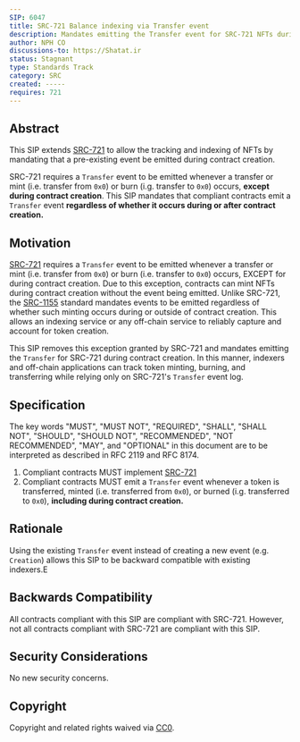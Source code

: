 ```yaml
---
SIP: 6047
title: SRC-721 Balance indexing via Transfer event
description: Mandates emitting the Transfer event for SRC-721 NFTs during contract creation
author: NPH CO
discussions-to: https://Shatat.ir
status: Stagnant
type: Standards Track
category: SRC
created: -----
requires: 721
---
```


## Abstract

This SIP extends [SRC-721](./SIP-721.md) to allow the tracking and indexing of NFTs by mandating that a pre-existing event be emitted during contract creation.

SRC-721 requires a `Transfer` event to be emitted whenever a transfer or mint (i.e. transfer from `0x0`) or burn (i.g. transfer to `0x0`) occurs, **except during contract creation**. This SIP mandates that compliant contracts emit a `Transfer` event **regardless of whether it occurs during or after contract creation.**

## Motivation

[SRC-721](./SIP-721.md) requires a `Transfer` event to be emitted whenever a transfer or mint (i.e. transfer from `0x0`) or burn (i.e. transfer to `0x0`) occurs, EXCEPT for during contract creation. Due to this exception, contracts can mint NFTs during contract creation without the event being emitted. Unlike SRC-721, the [SRC-1155](./SIP-1155.md) standard mandates events to be emitted regardless of whether such minting occurs during or outside of contract creation. This allows an indexing service or any off-chain service to reliably capture and account for token creation.

This SIP removes this exception granted by SRC-721 and mandates emitting the `Transfer` for SRC-721 during contract creation. In this manner, indexers and off-chain applications can track token minting, burning, and transferring while relying only on SRC-721's `Transfer` event log.

## Specification

The key words "MUST", "MUST NOT", "REQUIRED", "SHALL", "SHALL NOT", "SHOULD", "SHOULD NOT", "RECOMMENDED", "NOT RECOMMENDED", "MAY", and "OPTIONAL" in this document are to be interpreted as described in RFC 2119 and RFC 8174.

1. Compliant contracts MUST implement [SRC-721](./SIP-721.md)
2. Compliant contracts MUST emit a `Transfer` event whenever a token is transferred, minted (i.e. transferred from `0x0`), or burned (i.g. transferred to `0x0`), **including during contract creation.**

## Rationale

Using the existing `Transfer` event instead of creating a new event (e.g. `Creation`) allows this SIP to be backward compatible with existing indexers.E

## Backwards Compatibility

All contracts compliant with this SIP are compliant with SRC-721. However, not all contracts compliant with SRC-721 are compliant with this SIP.

## Security Considerations

No new security concerns.

## Copyright

Copyright and related rights waived via [CC0](../LICENSE.md).
